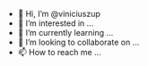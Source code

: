 - 👋 Hi, I’m @viniciuszup
- 👀 I’m interested in ...
- 🌱 I’m currently learning ...
- 💞️ I’m looking to collaborate on ...
- 📫 How to reach me ...

<!---
viniciuszup/viniciuszup is a ✨ special ✨ repository because its `README.md` (this file) appears on your GitHub profile.
You can click the Preview link to take a look at your changes.
--->
